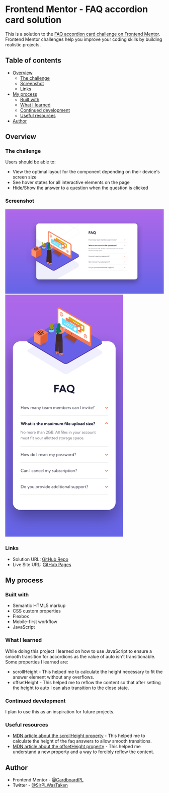 # Frontend Mentor - FAQ accordion card solution

This is a solution to the [FAQ accordion card challenge on Frontend Mentor](https://www.frontendmentor.io/challenges/faq-accordion-card-XlyjD0Oam). Frontend Mentor challenges help you improve your coding skills by building realistic projects. 

## Table of contents

- [Overview](#overview)
  - [The challenge](#the-challenge)
  - [Screenshot](#screenshot)
  - [Links](#links)
- [My process](#my-process)
  - [Built with](#built-with)
  - [What I learned](#what-i-learned)
  - [Continued development](#continued-development)
  - [Useful resources](#useful-resources)
- [Author](#author)

## Overview

### The challenge

Users should be able to:

- View the optimal layout for the component depending on their device's screen size
- See hover states for all interactive elements on the page
- Hide/Show the answer to a question when the question is clicked

### Screenshot

![](./screenshots/desktop-preview.png)
![](./screenshots/mobile-preview.png)

### Links

- Solution URL: [GitHub Repo](https://github.com/CardboardPL/Frontend-Mentor-FAQ-Accordion-Card)
- Live Site URL: [GitHub Pages](https://cardboardpl.github.io/Frontend-Mentor-FAQ-Accordion-Card/)

## My process

### Built with

- Semantic HTML5 markup
- CSS custom properties
- Flexbox
- Mobile-first workflow
- JavaScript

### What I learned

While doing this project I learned on how to use JavaScript to ensure a smooth transition for accordions as the value of auto isn't transitionable. Some properties I learned are:
- scrollHeight - This helped me to calculate the height necessary to fit the answer element without any overflows.
- offsetHeight - This helped me to reflow the content so that after setting the height to auto I can also transition to the close state.

### Continued development

I plan to use this as an inspiration for future projects.

### Useful resources

- [MDN article about the scrollHeight property](https://developer.mozilla.org/en-US/docs/Web/API/Element/scrollHeight) - This helped me to calculate the height of the faq answers to allow smooth transitions.
- [MDN article about the offsetHeight property](https://developer.mozilla.org/en-US/docs/Web/API/HTMLElement/offsetHeight) - This helped me understand a new property and a way to forcibly reflow the content.

## Author

- Frontend Mentor - [@CardboardPL](https://www.frontendmentor.io/profile/CardboardPL)
- Twitter - [@SirPLWasTaken](https://www.twitter.com/SirPLWasTaken)